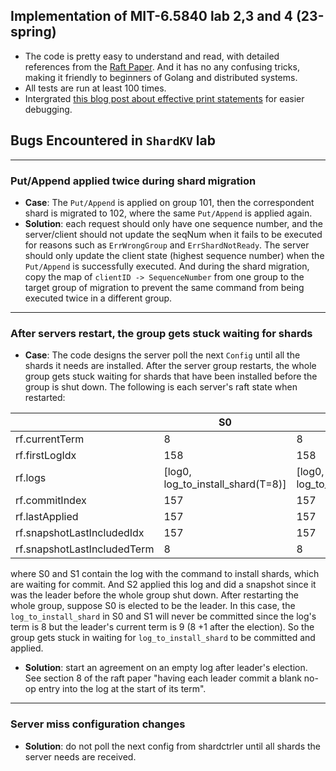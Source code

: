 ## Implementation of MIT-6.5840 lab 2,3 and 4 (23-spring)
- The code is pretty easy to understand and read, with detailed references from the [Raft Paper](https://pdos.csail.mit.edu/6.824/papers/raft-extended.pdf). And it has no any confusing tricks, making it friendly to beginners of Golang and distributed systems. 
- All tests are run at least 100 times.
- Intergrated [this blog post about effective print statements](https://blog.josejg.com/debugging-pretty/) for easier debugging.

## Bugs Encountered in `ShardKV` lab

---
### Put/Append applied twice during shard migration
- **Case**: The `Put/Append` is applied on group 101, then the correspondent shard is migrated to 102, where the same `Put/Append` is applied again.
- **Solution**: each request should only have one sequence number, and the server/client should not update the seqNum when it fails to be executed for reasons
  such as `ErrWrongGroup` and `ErrShardNotReady`. The server should only update the client state (highest sequence number) when the `Put/Append` is successfully executed.
  And during the shard migration, copy the map of `clientID -> SequenceNumber` from one group to the target group of migration to prevent the same command from being executed twice in a different group.

---
### After servers restart, the group gets stuck waiting for shards
- **Case**: The code designs the server poll the next `Config` until all the shards it needs are installed. After the server group restarts, the
  whole group gets stuck waiting for shards that have been installed before the group is shut down. The following is each server's raft state when restarted:

|                             | S0                                | S1                                | S2     |
|-----------------------------|-----------------------------------|-----------------------------------|--------|
| rf.currentTerm              | 8                                 | 8                                 | 8      |
| rf.firstLogIdx              | 158                               | 158                               | 159    |
| rf.logs                     | [log0, log_to_install_shard(T=8)] | [log0, log_to_install_shard(T=8)] | [log0] |
| rf.commitIndex              | 157                               | 157                               | 158    |
| rf.lastApplied              | 157                               | 157                               | 158    |
| rf.snapshotLastIncludedIdx  | 157                               | 157                               | 158    |
| rf.snapshotLastIncludedTerm | 8                                 | 8                                 | 8      |

where S0 and S1 contain the log with the command to install shards, which are waiting for commit. And S2 applied this log and did a snapshot since it was the leader before
the whole group shut down.
After restarting the whole group, suppose
S0 is elected to be the leader. In this case, the `log_to_install_shard` in S0 and S1 will never be committed since the log's term is 8
but the leader's current term is 9 (8 +1 after the election).
So the group gets stuck in waiting for `log_to_install_shard` to be committed and applied.
- **Solution**: start an agreement on an empty log after leader's election. See section 8 of the raft paper "having each leader commit a blank no-op entry into the log at the start of its term".

---
### Server miss configuration changes
- **Solution**: do not poll the next config from shardctrler until all shards the server needs are received.


